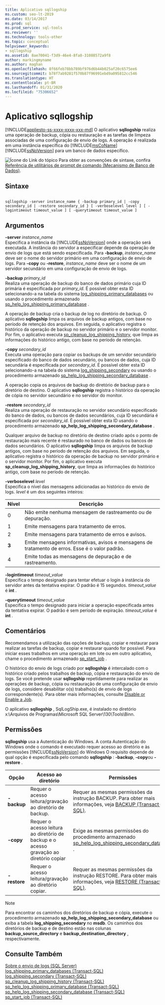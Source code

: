 ```yaml
---
title: Aplicativo sqllogship
ms.custom: seo-lt-2019
ms.date: 03/14/2017
ms.prod: sql
ms.prod_service: sql-tools
ms.reviewer: ''
ms.technology: tools-other
ms.topic: conceptual
helpviewer_keywords:
- sqllogship
ms.assetid: 8ae70041-f3d9-46e4-8fa8-31088572a9f8
author: markingmyname
ms.author: maghan
ms.openlocfilehash: 8f66feb78bb789bf976d6b44b025af20c6575ee6
ms.sourcegitcommit: b78f7ab9281f570b87f96991ebd9a095812cc546
ms.translationtype: HT
ms.contentlocale: pt-BR
ms.lasthandoff: 01/31/2020
ms.locfileid: "75306652"
---
```

# <a name="sqllogship-application"></a>Aplicativo sqllogship
[!INCLUDE[appliesto-ss-xxxx-xxxx-xxx-md](../includes/appliesto-ss-xxxx-xxxx-xxx-md.md)]
  O aplicativo **sqllogship** realiza uma operação de backup, cópia ou restauração e as tarefas de limpeza associadas de uma configuração de envio de logs. A operação é realizada em uma instância específica do [!INCLUDE[msCoName](../includes/msconame-md.md)] [!INCLUDE[ssNoVersion](../includes/ssnoversion-md.md)] para um banco de dados específico.  
  
 ![Ícone do Link do tópico](../database-engine/configure-windows/media/topic-link.gif "Ícone de link do tópico") Para obter as convenções de sintaxe, confira [Referência de utilitários de prompt de comando &#40;Mecanismo de Banco de Dados&#41;](../tools/command-prompt-utility-reference-database-engine.md).  
  
## <a name="syntax"></a>Sintaxe  
  
```  
  
sqllogship -server instance_name { -backup primary_id | -copy secondary_id | -restore secondary_id } [ -verboselevel level ] [ -logintimeout timeout_value ] [ -querytimeout timeout_value ]  
```  
  
## <a name="arguments"></a>Argumentos  
 **-server** _instance_name_  
 Especifica a instância da [!INCLUDE[ssNoVersion](../includes/ssnoversion-md.md)] onde a operação será executada. A instância do servidor a especificar depende da operação de envio de logs que está sendo especificada. Para **-backup**, *instance_name* deve ser o nome do servidor primário em uma configuração de envio de logs. Para **-copy** ou **-restore**, *instance_name* deve ser o nome de um servidor secundário em uma configuração de envio de logs.  
  
 **-backup** _primary_id_  
 Realiza uma operação de backup do banco de dados primário cuja ID primária é especificada por *primary_id*. É possível obter esta ID selecionando-a na tabela do sistema [log_shipping_primary_databases](../relational-databases/system-tables/log-shipping-primary-databases-transact-sql.md) ou usando o procedimento armazenado [sp_help_log_shipping_primary_database](../relational-databases/system-stored-procedures/sp-help-log-shipping-primary-database-transact-sql.md) .  
  
 A operação de backup cria o backup de log no diretório de backup. O aplicativo **sqllogship** limpa os arquivos de backup antigos, com base no período de retenção dos arquivos. Em seguida, o aplicativo registra o histórico da operação de backup no servidor primário e o servidor monitor. Por fim, o aplicativo executa [sp_cleanup_log_shipping_history](../relational-databases/system-stored-procedures/sp-cleanup-log-shipping-history-transact-sql.md), que limpa as informações do histórico antigo, com base no período de retenção.  
  
 **-copy** _secondary_id_  
 Executa uma operação para copiar os backups de um servidor secundário especificado do banco de dados secundário, ou bancos de dados, cuja ID secundária é especificada por *secondary_id*. É possível obter esta ID selecionando-a na tabela do sistema [log_shipping_secondary](../relational-databases/system-tables/log-shipping-secondary-transact-sql.md) ou usando o procedimento armazenado [sp_help_log_shipping_secondary_database](../relational-databases/system-stored-procedures/sp-help-log-shipping-secondary-database-transact-sql.md) .  
  
 A operação copia os arquivos de backup do diretório de backup para o diretório de destino. O aplicativo **sqllogship** registra o histórico da operação de cópia no servidor secundário e no servidor do monitor.  
  
 **-restore** _secondary_id_  
 Realiza uma operação de restauração no servidor secundário especificado do banco de dados, ou bancos de dados secundários, cuja ID secundária é especificada por *secondary_id*. É possível obter esta ID usando o procedimento armazenado **sp_help_log_shipping_secondary_database** .  
  
 Qualquer arquivo de backup no diretório de destino criado após o ponto de restauração mais recente é restaurado no banco de dados ou bancos de dados secundários. O aplicativo **sqllogship** limpa os arquivos de backup antigos, com base no período de retenção dos arquivos. Em seguida, o aplicativo registra o histórico da operação de backup no servidor primário e o servidor monitor. Por fim, o aplicativo executa **sp_cleanup_log_shipping_history**, que limpa as informações do histórico antigo, com base no período de retenção.  
  
 **-verboselevel** _level_  
 Especifica o nível das mensagens adicionadas ao histórico do envio de logs. *level* é um dos seguintes inteiros:  
  
|Nível|Descrição|  
|-----------|-----------------|  
|0|Não emite nenhuma mensagem de rastreamento ou de depuração.|  
|1|Emite mensagens para tratamento de erros.|  
|2|Emite mensagens para tratamento de erros e avisos.|  
|**3**|Emite mensagens informativas, avisos e mensagens de tratamento de erros. Esse é o valor padrão.|  
|4|Emite todas as mensagens de depuração e de rastreamento.|  
  
 **-logintimeout** _timeout_value_  
 Especifica o tempo designado para tentar efetuar o login à instância do servidor antes da tentativa expirar. O padrão é 15 segundos. *timeout_value* é **int** _._  
  
 **-querytimeout** _timeout_value_  
 Especifica o tempo designado para iniciar a operação especificada antes da tentativa expirar. O padrão é sem período de expiração. *timeout_value* é **int** _._  
  
## <a name="remarks"></a>Comentários  
 Recomendamos a utilização das opções de backup, copiar e restaurar para realizar as tarefas de backup, copiar e restaurar quando for possível. Para iniciar esses trabalhos em uma operação em lote ou em outro aplicativo, chame o procedimento armazenado [sp_start_job](../relational-databases/system-stored-procedures/sp-start-job-transact-sql.md) .  
  
 O histórico do envio de logs criado por **sqllogship** é intercalado com o histórico criado pelos trabalhos de backup, cópia e restauração do envio de logs. Se você pretende usar **sqllogship** repetidamente para realizar as operações de backup, cópia ou restauração de uma configuração de envio de logs, considere desabilitar o(s) trabalho(s) de envio de logs correspondente(s). Para obter mais informações, consulte [Disable or Enable a Job](../ssms/agent/disable-or-enable-a-job.md).  
  
 O aplicativo **sqllogship** , SqlLogShip.exe, é instalado no diretório x:\Arquivos de Programas\Microsoft SQL Server\130\Tools\Binn.  
  
## <a name="permissions"></a>Permissões  
 **sqllogship** usa a Autenticação do Windows. A conta Autenticação do Windows onde o comando é executado requer acesso ao diretório e às permissões [!INCLUDE[ssNoVersion](../includes/ssnoversion-md.md)] do Windows O requisito depende de qual opção é especificada pelo comando **sqllogship** : **-backup**, **-copy**ou **-restore** .  
  
|Opção|Acesso ao diretório|Permissões|  
|------------|----------------------|-----------------|  
|**-backup**|Requer o acesso leitura/gravação ao diretório de backup.|Requer as mesmas permissões da instrução BACKUP. Para obter mais informações, veja [BACKUP &#40;Transact-SQL&#41;](../t-sql/statements/backup-transact-sql.md).|  
|**-copy**|Requer o acesso leitura ao diretório de backup e o acesso gravação ao diretório copiar|Exige as mesmas permissões do procedimento armazenado [sp_help_log_shipping_secondary_database](../relational-databases/system-stored-procedures/sp-help-log-shipping-secondary-database-transact-sql.md) .|  
|**-restore**|Requer o acesso leitura/gravação ao diretório copiar.|Requer as mesmas permissões da instrução RESTORE. Para obter mais informações, veja [RESTORE &#40;Transact-SQL&#41;](../t-sql/statements/restore-statements-transact-sql.md).|  
  
> [!NOTE]  
>  Para encontrar os caminhos dos diretórios de backup e cópia, execute o procedimento armazenado **sp_help_log_shipping_secondary_database** ou exiba a tabela **log_shipping_secondary** no **msdb**. Os caminhos dos diretórios de backup e de destino estão nas colunas **backup_source_directory** e **backup_destination_directory** , respectivamente.  
  
## <a name="see-also"></a>Consulte Também  
 [Sobre o envio de logs &#40;SQL Server&#41;](../database-engine/log-shipping/about-log-shipping-sql-server.md)   
 [log_shipping_primary_databases &#40;Transact-SQL&#41;](../relational-databases/system-tables/log-shipping-primary-databases-transact-sql.md)   
 [log_shipping_secondary &#40;Transact-SQL&#41;](../relational-databases/system-tables/log-shipping-secondary-transact-sql.md)   
 [sp_cleanup_log_shipping_history &#40;Transact-SQL&#41;](../relational-databases/system-stored-procedures/sp-cleanup-log-shipping-history-transact-sql.md)   
 [sp_help_log_shipping_primary_database &#40;Transact-SQL&#41;](../relational-databases/system-stored-procedures/sp-help-log-shipping-primary-database-transact-sql.md)   
 [sp_help_log_shipping_secondary_database &#40;Transact-SQL&#41;](../relational-databases/system-stored-procedures/sp-help-log-shipping-secondary-database-transact-sql.md)   
 [sp_start_job &#40;Transact-SQL&#41;](../relational-databases/system-stored-procedures/sp-start-job-transact-sql.md)  
  
  
